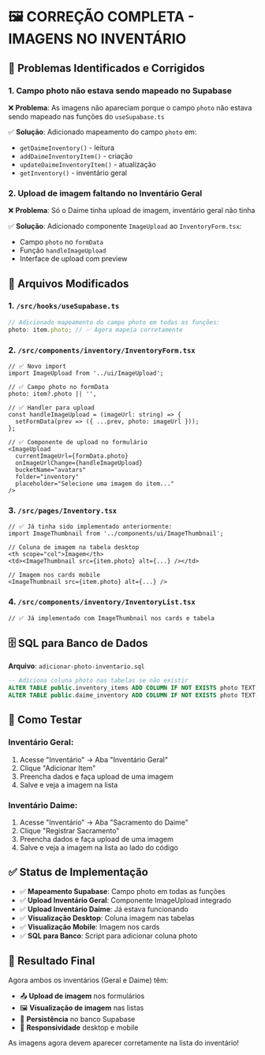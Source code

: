 # 🖼️ CORREÇÃO COMPLETA - IMAGENS NO INVENTÁRIO

## 🎯 **Problemas Identificados e Corrigidos**

### **1. Campo photo não estava sendo mapeado no Supabase**

❌ **Problema**: As imagens não apareciam porque o campo `photo` não estava sendo mapeado nas funções do `useSupabase.ts`

✅ **Solução**: Adicionado mapeamento do campo `photo` em:

- `getDaimeInventory()` - leitura
- `addDaimeInventoryItem()` - criação
- `updateDaimeInventoryItem()` - atualização
- `getInventory()` - inventário geral

### **2. Upload de imagem faltando no Inventário Geral**

❌ **Problema**: Só o Daime tinha upload de imagem, inventário geral não tinha

✅ **Solução**: Adicionado componente `ImageUpload` ao `InventoryForm.tsx`:

- Campo `photo` no `formData`
- Função `handleImageUpload`
- Interface de upload com preview

## 📁 **Arquivos Modificados**

### **1. `/src/hooks/useSupabase.ts`**

```typescript
// Adicionado mapeamento do campo photo em todas as funções:
photo: item.photo; // ✅ Agora mapeia corretamente
```

### **2. `/src/components/inventory/InventoryForm.tsx`**

```tsx
// ✅ Novo import
import ImageUpload from '../ui/ImageUpload';

// ✅ Campo photo no formData
photo: item?.photo || '',

// ✅ Handler para upload
const handleImageUpload = (imageUrl: string) => {
  setFormData(prev => ({ ...prev, photo: imageUrl }));
};

// ✅ Componente de upload no formulário
<ImageUpload
  currentImageUrl={formData.photo}
  onImageUrlChange={handleImageUpload}
  bucketName="avatars"
  folder="inventory"
  placeholder="Selecione uma imagem do item..."
/>
```

### **3. `/src/pages/Inventory.tsx`**

```tsx
// ✅ Já tinha sido implementado anteriormente:
import ImageThumbnail from '../components/ui/ImageThumbnail';

// Coluna de imagem na tabela desktop
<th scope="col">Imagem</th>
<td><ImageThumbnail src={item.photo} alt={...} /></td>

// Imagem nos cards mobile
<ImageThumbnail src={item.photo} alt={...} />
```

### **4. `/src/components/inventory/InventoryList.tsx`**

```tsx
// ✅ Já implementado com ImageThumbnail nos cards e tabela
```

## 🗄️ **SQL para Banco de Dados**

**Arquivo**: `adicionar-photo-inventario.sql`

```sql
-- Adiciona coluna photo nas tabelas se não existir
ALTER TABLE public.inventory_items ADD COLUMN IF NOT EXISTS photo TEXT;
ALTER TABLE public.daime_inventory ADD COLUMN IF NOT EXISTS photo TEXT;
```

## 🧪 **Como Testar**

### **Inventário Geral**:

1. Acesse "Inventário" → Aba "Inventário Geral"
2. Clique "Adicionar Item"
3. Preencha dados e faça upload de uma imagem
4. Salve e veja a imagem na lista

### **Inventário Daime**:

1. Acesse "Inventário" → Aba "Sacramento do Daime"
2. Clique "Registrar Sacramento"
3. Preencha dados e faça upload de uma imagem
4. Salve e veja a imagem na lista ao lado do código

## ✅ **Status de Implementação**

- ✅ **Mapeamento Supabase**: Campo photo em todas as funções
- ✅ **Upload Inventário Geral**: Componente ImageUpload integrado
- ✅ **Upload Inventário Daime**: Já estava funcionando
- ✅ **Visualização Desktop**: Coluna imagem nas tabelas
- ✅ **Visualização Mobile**: Imagem nos cards
- ✅ **SQL para Banco**: Script para adicionar coluna photo

## 🎉 **Resultado Final**

Agora ambos os inventários (Geral e Daime) têm:

- 📤 **Upload de imagem** nos formulários
- 🖼️ **Visualização de imagem** nas listas
- 💾 **Persistência** no banco Supabase
- 📱 **Responsividade** desktop e mobile

As imagens agora devem aparecer corretamente na lista do inventário!
